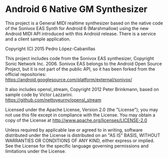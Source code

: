Android 6 Native GM Synthesizer 
===============================
 
This project is a General MIDI realtime synthesizer based on the native code of the Sonivox EAS Synth 
for Android 6 (Marshmallow) using the new Android MIDI API introduced with this Android release. 
There is a service and a client sample application.

Copyright (C) 2015 Pedro López-Cabanillas
 
This project includes code from the Sonivox EAS synthesizer, Copyright Sonic Network Inc. 2006.
Sonivox EAS belongs to the Android Open Source Project, but it is not part of the public API, so it has been 
forked from the official repositories:
    https://android.googlesource.com/platform/external/sonivox/

It also includes opensl_stream, Copyright 2012 Peter Brinkmann, based on sample code by Victor Lazzarini.
    https://github.com/nettoyeurny/opensl_stream

Licensed under the Apache License, Version 2.0 (the "License");
you may not use this file except in compliance with the License.
You may obtain a copy of the License at
    http://www.apache.org/licenses/LICENSE-2.0

Unless required by applicable law or agreed to in writing, software
distributed under the License is distributed on an "AS IS" BASIS,
WITHOUT WARRANTIES OR CONDITIONS OF ANY KIND, either express or implied.
See the License for the specific language governing permissions and
limitations under the License.

